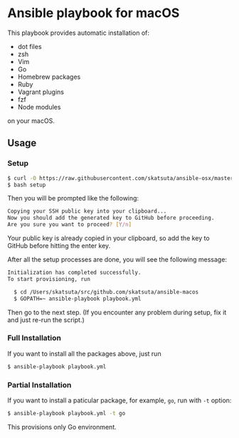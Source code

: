 # Ansible playbook for macOS

This playbook provides automatic installation of:

- dot files
- zsh
- Vim
- Go
- Homebrew packages
- Ruby
- Vagrant plugins
- fzf
- Node modules

on your macOS.

## Usage

### Setup

```sh
$ curl -O https://raw.githubusercontent.com/skatsuta/ansible-osx/master/setup
$ bash setup
```

Then you will be prompted like the following:

```sh
Copying your SSH public key into your clipboard...
Now you should add the generated key to GitHub before proceeding.
Are you sure you want to proceed? [Y/n] 
```

Your public key is already copied in your clipboard, so add the key to GitHub before hitting the enter key.

After all the setup processes are done, you will see the following message:

```sh
Initialization has completed successfully.
To start provisioning, run

  $ cd /Users/skatsuta/src/github.com/skatsuta/ansible-macos
  $ GOPATH=~ ansible-playbook playbook.yml
```

Then go to the next step.
(If you encounter any problem during setup, fix it and just re-run the script.)

### Full Installation

If you want to install all the packages above, just run

```sh
$ ansible-playbook playbook.yml
```

### Partial Installation

If you want to install a paticular package, for example, `go`, run with `-t` option:

```sh
$ ansible-playbook playbook.yml -t go
```

This provisions only Go environment.

